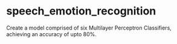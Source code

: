 # speech_emotion_recognition
Create a model comprised of six Multilayer Perceptron Classifiers, achieving an accuracy of upto 80%.

